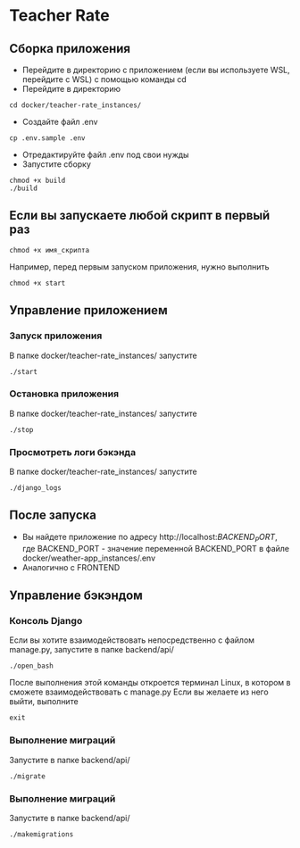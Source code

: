 # Teacher Rate



## Сборка приложения

- Перейдите в директорию с приложением (если вы используете WSL, перейдите с WSL)
с помощью команды cd
- Перейдите в директорию
```
cd docker/teacher-rate_instances/
```
- Создайте файл .env
```
cp .env.sample .env
```
- Отредактируйте файл .env под свои нужды
- Запустите сборку
```
chmod +x build
./build
```

## Если вы запускаете любой скрипт в первый раз
```
chmod +x имя_скрипта
```
Например, перед первым запуском приложения, нужно выполнить
```
chmod +x start
```
## Управлениe приложением
### Запуск приложения
В папке docker/teacher-rate_instances/ запустите
```
./start
```

### Остановка приложения
В папке docker/teacher-rate_instances/ запустите
```
./stop
```

### Просмотреть логи бэкэнда
В папке docker/teacher-rate_instances/ запустите
```
./django_logs
```
## После запуска
- Вы найдете приложение по адресу http://localhost:$BACKEND_PORT$,
где BACKEND_PORT - значение переменной BACKEND_PORT в файле docker/weather-app_instances/.env
- Аналогично с FRONTEND
## Управление бэкэндом
### Консоль Django
Если вы хотите взаимодействовать непосредственно с файлом manage.py, запустите в папке backend/api/
```
./open_bash
```
После выполнения этой команды откроется терминал Linux, в котором в сможете взаимодействовать с manage.py
Если вы желаете из него выйти, выполните
```
exit
```
### Выполнение миграций
Запустите в папке backend/api/
```
./migrate
```
### Выполнение миграций
Запустите в папке backend/api/
```
./makemigrations
```
